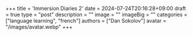 +++
title = 'Immersion Diaries 2'
date = 2024-07-24T20:16:28+09:00
draft = true
type = "post"
description = ""
image = ""
imageBig = ""
categories = ["language learning", "french"]
authors = ["Dan Sokolov"]
avatar = "/images/avatar.webp"
+++